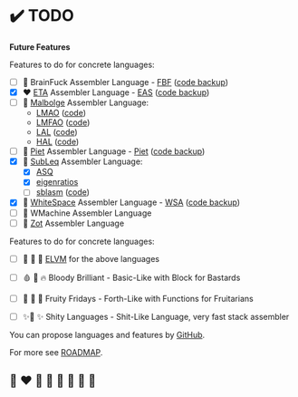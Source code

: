 # ✔️ TODO

**Future Features**

Features to do for concrete languages:
* [ ] 🌈 BrainFuck Assembler Language -
[FBF](http://www.inshame.com/search/label/My%20Progs%3A%20FuckBrainfuck) ([code backup](https://github.com/esovm/FuckBrainFuck))
* [x] ❤️ [ETA](http://www.miketaylor.org.uk/tech/eta/doc/) Assembler Language - [EAS](http://www.miketaylor.org.uk/tech/eta/doc/easman.html) ([code backup](https://github.com/helvm/eta))
* [ ] 💛 [Malbolge](https://lutter.cc/malbolge/) Assembler Language:
  * [LMAO](https://lutter.cc/malbolge/assembler.html) ([code](https://github.com/esoteric-programmer/LMAO))
  * [LMFAO](https://lutter.cc/unshackled/assembler.html) ([code](https://github.com/esoteric-programmer/LMFAO))
  * [LAL](https://www.trs.cm.is.nagoya-u.ac.jp/projects/Malbolge/lal/lal-def.html.en) ([code](https://git.trs.css.i.nagoya-u.ac.jp/malbolge/lowass)) 
  * [HAL](https://www.trs.cm.is.nagoya-u.ac.jp/projects/Malbolge/hal/hal-def.html.en) ([code](https://git.trs.css.i.nagoya-u.ac.jp/malbolge/ternary))
* [ ] 💚 [Piet](https://www.dangermouse.net/esoteric/piet.html) Assembler Language -
[Piet](https://www.toothycat.net/wiki/wiki.pl?MoonShadow/Piet) ([code backup](https://github.com/helvm/Piet))
* [x] 💙 [SubLeq](http://mazonka.com/subleq/) Assembler Language:
  * [x] [ASQ](http://mazonka.com/subleq/)
  * [x] [eigenratios](http://eigenratios.blogspot.com/2006/09/mark-ii-oisc-self-interpreter.html)
  * [ ] [sblasm](https://techtinkering.com/articles/subleq-a-one-instruction-set-computer/) ([code](https://github.com/lawrencewoodman/sblasm))
* [x] 🤍 [WhiteSpace](https://helvm.github.io/wspace/tutorial.html) Assembler Language - [WSA](https://helvm.github.io/wsa/intro.html) ([code backup](https://github.com/helvm/wsa))
* [ ] 🖤 WMachine Assembler Language
* [ ] 🦄 [Zot](https://github.com/helvm/zot_haskell) Assembler Language

Features to do for concrete languages:
* [ ] 👾 🐲 🐉 [ELVM](https://github.com/shinh/elvm/blob/master/ELVM.md) for the above languages
* [ ] 🩸 💎 🔥 Bloody Brilliant - Basic-Like with Block for Bastards
* [ ] 🍆 🍑 🍒 Fruity Fridays - Forth-Like with Functions for Fruitarians
* [ ] ✨💩 ✨ Shity Languages - Shit-Like Language, very fast stack assembler


You can propose  languages and features by [GitHub](https://github.com/helvm/helap/issues).

For more see [ROADMAP](ROADMAP.md).

## 🌈 ❤️ 💛 💚 💙 🤍 🖤 🦄
